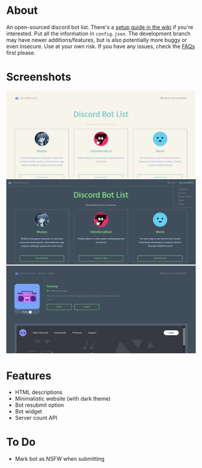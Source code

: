 # About
An open-sourced discord bot list.
There's a [setup guide in the wiki](https://github.com/Sank6/Discord-Bot-List/wiki/Setup-Information) if you're interested. Put all the information in `config.json`.
The development branch may have newer additions/features, but is also potentially more buggy or even insecure. Use at your own risk.
If you have any issues, check the [FAQs](https://github.com/Sank6/Discord-Bot-List/wiki/FAQs) first please.

# Screenshots
![Front Page](/screenshots/front.png?raw=true "Front Page")
![Dark Theme](/screenshots/dark.png?raw=true "Dark Theme")
![Bot Page](/screenshots/bot.png?raw=true "Bot Page")


# Features
 - HTML descriptions
 - Minimalistic website (with dark theme)
 - Bot resubmit option
 - Bot widget
 - Server count API

# To Do
 - Mark bot as NSFW when submitting
